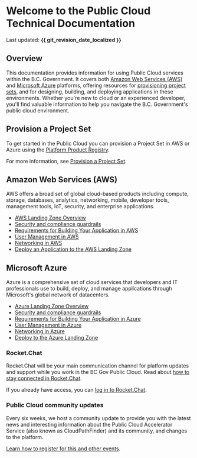 # Welcome to the Public Cloud Technical Documentation

Last updated: **{{ git_revision_date_localized }}**

## Overview

This documentation provides information for using Public Cloud services within the B.C. Government. It covers both [Amazon Web Services (AWS)](#amazon-web-services-aws) and [Microsoft Azure](#microsoft-azure) platforms, offering resources for [provisioning project sets](#provision-a-project-set), and for designing, building, and deploying applications in these environments. Whether you're new to cloud or an experienced developer, you'll find valuable information to help you navigate the B.C. Government's public cloud environment.

## Provision a Project Set

To get started in the Public Cloud you can provision a Project Set in AWS or Azure using the [Platform Product Registry](https://registry.developer.gov.bc.ca).

For more information, see [Provision a Project Set](welcome/provision-a-project-set.md).

## Amazon Web Services (AWS)

AWS offers a broad set of global cloud-based products including compute, storage, databases, analytics, networking, mobile, developer tools, management tools, IoT, security, and enterprise applications.

- [AWS Landing Zone Overview](aws/get-started-with-aws/bc-govs-aws-landing-zone-overview.md)
- [Security and compliance guardrails](aws/get-started-with-aws/security-guardrails.md)
- [Requirements for Building Your Application in AWS](aws/design-build-and-deploy-an-application/requirements-for-building-your-application.md)
- [User Management in AWS](aws/design-build-and-deploy-an-application/user-management.md)
- [Networking in AWS](aws/design-build-and-deploy-an-application/networking.md)
- [Deploy an Application to the AWS Landing Zone](aws/design-build-and-deploy-an-application/deploy-an-app-to-the-aws-landing-zone.md)

## Microsoft Azure

Azure is a comprehensive set of cloud services that developers and IT professionals use to build, deploy, and manage applications through Microsoft's global network of datacenters.

- [Azure Landing Zone Overview](azure/get-started-with-azure/bc-govs-azure-landing-zone-overview.md)
- [Security and compliance guardrails](azure/get-started-with-azure/guardrails.md)
- [Requirements for Building Your Application in Azure](azure/design-build-deploy/requirements.md)
- [User Management in Azure](azure/design-build-deploy/user-management.md)
- [Networking in Azure](azure/design-build-deploy/networking.md)
- [Deploy to the Azure Landing Zone](azure/design-build-deploy/deploy-to-the-azure-landing-zone.md)

### Rocket.Chat

Rocket.Chat will be your main communication channel for platform updates and support while you work in the BC Gov Public Cloud. Read about [how to stay connected in Rocket.Chat](https://digital.gov.bc.ca/technology/cloud/public/get-support/#contact).

If you already have access, you can
[log in to Rocket.Chat](https://chat.developer.gov.bc.ca).

### Public Cloud community updates

Every six weeks, we host a community update to provide you with the latest news and interesting information about the Public Cloud Accelerator Service (also known as CloudPathFinder) and its community, and changes to the platform.

[Learn how to register for this and other events](https://digital.gov.bc.ca/technology/cloud/public/get-support/#contact).
